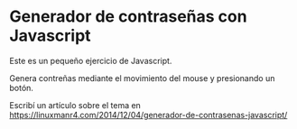 # Generador de contraseñas con Javascript

Este es un pequeño ejercicio de Javascript.

Genera contreñas mediante el movimiento del mouse y presionando un botón.

Escribí un artículo sobre el tema en https://linuxmanr4.com/2014/12/04/generador-de-contrasenas-javascript/
